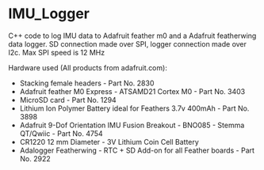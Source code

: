 # IMU_Logger
C++ code to log IMU data to Adafruit feather m0 and a Adafruit featherwing data logger. SD connection made over SPI, logger connection made over I2c. Max SPI speed is
12 MHz

Hardware used (All products from adafruit.com):
* Stacking female headers - Part No. 2830
* Adafruit feather M0 Express - ATSAMD21 Cortex M0 - Part No. 3403
* MicroSD card - Part No. 1294
* Lithium Ion Polymer Battery ideal for Feathers 3.7v 400mAh - Part No. 3898
* Adafruit 9-Dof Orientation IMU Fusion Breakout - BNO085 - Stemma QT/Qwiic - Part No. 4754
* CR1220 12 mm Diameter - 3V Lithium Coin Cell Battery
* Adalogger Featherwing - RTC + SD Add-on for all Feather boards - Part No. 2922

